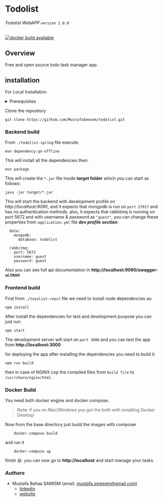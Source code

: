 # Todolist
###### Todolist WebAPP `version 1.0.0`
[![docker build available](https://github.com/MustafaSmesem/todolist/img/docker_available.png)]()

## Overview
Free and open source todo task manager app.

## installation
For Local Installation
<details><summary>Prerequisites</summary>
<p>

#### Environment requests
  - nodejs v14.15.0
  - JDK 16 + maven
  - git
  - mongodb 4.0 +
  - rabbitmq
  
</p>
</details>

Clone the repository
```
git clone https://github.com/MustafaSmesem/todolist.git
```

### Backend build
From `./todolist-spring` file execute:
```
mvn dependency:go-offline 
```
This will install all the dependencies then:
```
mvn package
```
This will create the `*.jar` file inside **target folder** which you can start as follows:
```
java -jar target/*.jar
```
This will start the backend with development profile on *http://localhost:9090*, and it expects that mongodb is run on `port 27017` and has no authentication methods.
also, it expects that rabbitmq is running on port 5672 and with username & password as `"guest"`,  you can change these properties from `application.yml` file **_dev profile section_**:
```
  data:
    mongodb:
      database: todolist

  rabbitmq:
    port: 5672
    username: guest
    password: guest
```
Also you can see full api documentation in **http://localhost:9090/swagger-ui.html**


### Frontend build
First from `./tosolist-react` file we need to install node dependencies as:
```
npm install
```
After install the dependencies for test and development purpose you can just run:
```
npm start
```
The development server will start on `port 3000` and you can test the app from **http://localhost:3000**

for deploying the app after installing the dependencies you need to build it:
```
npm run build
```
then in case of NGINX cop the compiled files from `build file` to `/usr/share/nginx/html`.


### Docker Build
You need both docker engine and docker compose.
> Note: if you on Mac/Windows you got the both with installing Docker Desktop

Now from the base directory just build the images with composer
```
    docker-compose build
```
and run it
```
    docker-compose up
```
finish :smiley:. you can now go to **http://localhost** and start manage your tasks.


### *Authors*
* Mustafa Bahaa SAMISM (email: mustafa.smesem@gmail.com)
  - [linkedin](https://www.linkedin.com/in/mustafa-samism/)
  - [website](https://joumer.com)
